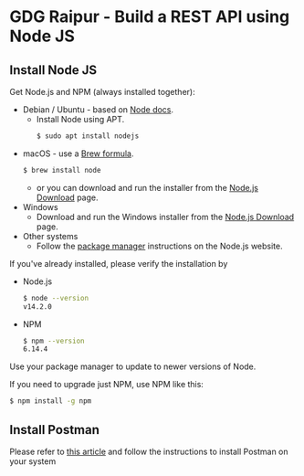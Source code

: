 # GDG Raipur - Build a REST API using Node JS

## Install Node JS 

Get Node.js and NPM (always installed together):

- Debian / Ubuntu - based on [Node docs](https://github.com/nodesource/distributions/blob/master/README.md#installation-instructions).
   - Install Node using APT.
        ```sh
        $ sudo apt install nodejs
        ```
- macOS - use a [Brew formula](https://formulae.brew.sh/formula/node).
    ```sh
    $ brew install node
    ```
    - or you can download and run the installer from the [Node.js Download](https://nodejs.org/en/download/) page.
- Windows
    - Download and run the Windows installer from the [Node.js Download](https://nodejs.org/en/download/) page.
- Other systems
    - Follow the [package manager](https://nodejs.org/en/download/package-manager/) instructions on the Node.js website.
    
If you've already installed, please verify the installation by
- Node.js
    ```sh
    $ node --version
    v14.2.0
    ```
- NPM
   ```sh
   $ npm --version
   6.14.4
   ```

Use your package manager to update to newer versions of Node.

If you need to upgrade just NPM, use NPM like this:

```sh
$ npm install -g npm
```

## Install Postman

Please refer to [this article](https://learning.postman.com/docs/getting-started/installation-and-updates/) and follow the instructions to install Postman on your system
